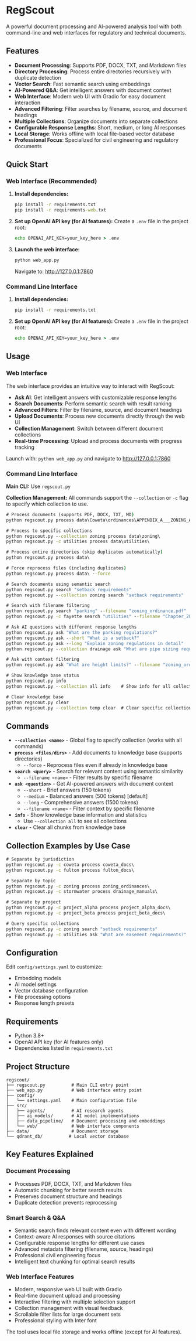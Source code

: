 # RegScout

A powerful document processing and AI-powered analysis tool with both command-line and web interfaces for regulatory and technical documents.

## Features

- **Document Processing**: Supports PDF, DOCX, TXT, and Markdown files
- **Directory Processing**: Process entire directories recursively with duplicate detection
- **Vector Search**: Fast semantic search using embeddings
- **AI-Powered Q&A**: Get intelligent answers with document context
- **Web Interface**: Modern web UI with Gradio for easy document interaction
- **Advanced Filtering**: Filter searches by filename, source, and document headings
- **Multiple Collections**: Organize documents into separate collections
- **Configurable Response Lengths**: Short, medium, or long AI responses
- **Local Storage**: Works offline with local file-based vector database
- **Professional Focus**: Specialized for civil engineering and regulatory documents

## Quick Start

### Web Interface (Recommended)

1. **Install dependencies:**
   ```cmd
   pip install -r requirements.txt
   pip install -r requirements-web.txt
   ```

2. **Set up OpenAI API key (for AI features):**
   Create a `.env` file in the project root:
   ```cmd
   echo OPENAI_API_KEY=your_key_here > .env
   ```

3. **Launch the web interface:**
   ```cmd
   python web_app.py
   ```
   
   Navigate to: http://127.0.0.1:7860

### Command Line Interface

1. **Install dependencies:**
   ```cmd
   pip install -r requirements.txt
   ```

2. **Set up OpenAI API key (for AI features):**
   Create a `.env` file in the project root:
   ```cmd
   echo OPENAI_API_KEY=your_key_here > .env
   ```

## Usage

### Web Interface

The web interface provides an intuitive way to interact with RegScout:

- **Ask AI**: Get intelligent answers with customizable response lengths
- **Search Documents**: Perform semantic search with result ranking
- **Advanced Filters**: Filter by filename, source, and document headings
- **Upload Documents**: Process new documents directly through the web UI
- **Collection Management**: Switch between different document collections
- **Real-time Processing**: Upload and process documents with progress tracking

Launch with: `python web_app.py` and navigate to http://127.0.0.1:7860

### Command Line Interface

**Main CLI:** Use `regscout.py`

**Collection Management:**
All commands support the `--collection` or `-c` flag to specify which collection to use.

```cmd
# Process documents (supports PDF, DOCX, TXT, MD)
python regscout.py process data\Coweta\ordinances\APPENDIX_A___ZONING_AND_DEVELOPMENT.docx

# Process to specific collections
python regscout.py --collection zoning process data\zoning\
python regscout.py -c utilities process data\utilities\

# Process entire directories (skip duplicates automatically)
python regscout.py process data\

# Force reprocess files (including duplicates)
python regscout.py process data\ --force

# Search documents using semantic search
python regscout.py search "setback requirements"
python regscout.py --collection zoning search "setback requirements"

# Search with filename filtering
python regscout.py search "parking" --filename "zoning_ordinance.pdf"
python regscout.py -c fayette search "utilities" --filename "Chapter_28___UTILITIES.docx"

# Ask AI questions with different response lengths
python regscout.py ask "What are the parking regulations?"
python regscout.py ask --short "What is a setback?"
python regscout.py ask --long "Explain zoning regulations in detail"
python regscout.py --collection drainage ask "What are pipe sizing requirements?"

# Ask with context filtering
python regscout.py ask "What are height limits?" --filename "zoning_ordinance.pdf"

# Show knowledge base status
python regscout.py info
python regscout.py --collection all info    # Show info for all collections

# Clear knowledge base
python regscout.py clear
python regscout.py --collection temp clear  # Clear specific collection
```

## Commands

- **`--collection <name>`** - Global flag to specify collection (works with all commands)
- **`process <files/dirs>`** - Add documents to knowledge base (supports directories)
  - `--force` - Reprocess files even if already in knowledge base
- **`search <query>`** - Search for relevant content using semantic similarity
  - `--filename <name>` - Filter results by specific filename
- **`ask <question>`** - Get AI-powered answers with document context
  - `--short` - Brief answers (150 tokens)
  - `--medium` - Balanced answers (500 tokens) [default]
  - `--long` - Comprehensive answers (1500 tokens)
  - `--filename <name>` - Filter context by specific filename
- **`info`** - Show knowledge base information and statistics
  - Use `--collection all` to see all collections
- **`clear`** - Clear all chunks from knowledge base

## Collection Examples by Use Case

```cmd
# Separate by jurisdiction
python regscout.py -c coweta process coweta_docs\
python regscout.py -c fulton process fulton_docs\

# Separate by topic
python regscout.py -c zoning process zoning_ordinances\
python regscout.py -c stormwater process drainage_manuals\

# Separate by project
python regscout.py -c project_alpha process project_alpha_docs\
python regscout.py -c project_beta process project_beta_docs\

# Query specific collections
python regscout.py -c zoning search "setback requirements"
python regscout.py -c utilities ask "What are easement requirements?"
```

## Configuration

Edit `config/settings.yaml` to customize:
- Embedding models
- AI model settings
- Vector database configuration
- File processing options
- Response length presets

## Requirements

- Python 3.8+
- OpenAI API key (for AI features only)
- Dependencies listed in `requirements.txt`

## Project Structure

```
regscout/
├── regscout.py          # Main CLI entry point
├── web_app.py           # Web interface entry point
├── config/
│   └── settings.yaml    # Main configuration file
├── src/
│   ├── agents/          # AI research agents
│   ├── ai_models/       # AI model implementations
│   ├── data_pipeline/   # Document processing and embeddings
│   └── web/             # Web interface components
├── data/                # Document storage
└── qdrant_db/          # Local vector database
```

## Key Features Explained

### Document Processing
- Processes PDF, DOCX, TXT, and Markdown files
- Automatic chunking for better search results
- Preserves document structure and headings
- Duplicate detection prevents reprocessing

### Smart Search & Q&A
- Semantic search finds relevant content even with different wording
- Context-aware AI responses with source citations
- Configurable response lengths for different use cases
- Advanced metadata filtering (filename, source, headings)
- Professional civil engineering focus
- Intelligent text chunking for optimal search results

### Web Interface Features
- Modern, responsive web UI built with Gradio
- Real-time document upload and processing
- Interactive filtering with multiple selection support
- Collection management with visual feedback
- Scrollable filter lists for large document sets
- Professional styling with Inter font

The tool uses local file storage and works offline (except for AI features).

